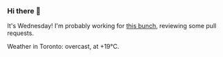 ### Hi there :wave:

It's Wednesday! I'm probably working for [this bunch](https://github.com/kohofinancial), reviewing some pull requests.

Weather in Toronto: overcast, at +19°C.
